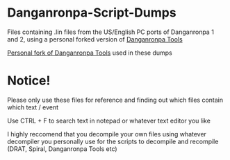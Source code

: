 # Danganronpa-Script-Dumps

Files containing .lin files from the US/English PC ports of Danganronpa 1 and 2, using a personal forked version of [Danganronpa Tools](https://github.com/vn-tools/danganronpa-tools)

[Personal fork of Danganronpa Tools](https://github.com/morgana-x/danganronpa-tools) used in these dumps 

# Notice!
Please only use these files for reference and finding out which files contain which text / event

Use CTRL + F to search text in notepad or whatever text editor you like

I highly reccomend that you decompile your own files using whatever decompiler you personally use for the scripts to decompile and recompile (DRAT, Spiral, Danganronpa Tools etc)




